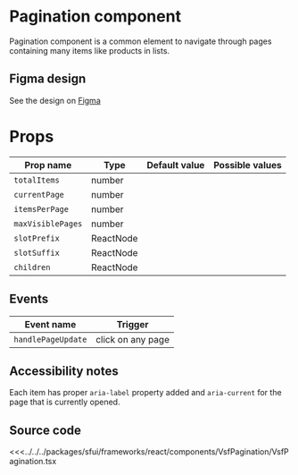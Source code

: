 #  Pagination component
Pagination component is a common element to navigate through pages containing many items like products in lists. 

<Generate />

## Figma design

See the design on [Figma](https://www.figma.com/file/CWOkbpne0tDpSenT4ZEUTQ/%F0%9F%9B%A0-SFUI-2.0-%7C-Development?node-id=13829%3A21387&t=OVcT5DGQ7ibpblL0-1)


# Props

| Prop name        | Type         | Default value | Possible values      |
|------------------|--------------|---------------|----------------------|
| `totalItems`     | number       |               |                      |
| `currentPage`    | number       |               |                      |
| `itemsPerPage`   | number       |               |                      |
| `maxVisiblePages`| number       |               |                      |
| `slotPrefix`     | ReactNode    |               |                      |
| `slotSuffix`     | ReactNode    |               |                      |
| `children`       | ReactNode    |               |                      |

## Events

| Event name          |            Trigger             |
| ------------------- | ------------------------------ |
| `handlePageUpdate`  |      click on any page         |




## Accessibility notes

Each item has proper `aria-label` property added and `aria-current` for the page that is currently opened. 

## Source code



<<<../../../packages/sfui/frameworks/react/components/VsfPagination/VsfPagination.tsx

